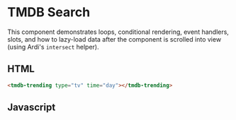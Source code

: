# TMDB Search

This component demonstrates loops, conditional rendering, event handlers, slots, and how to lazy-load data after the component is scrolled into view (using Ardi's `intersect` helper).

<tmdb-trending style="width: 100%"></tmdb-trending>

## HTML

```html
<tmdb-trending type="tv" time="day"></tmdb-trending>
```

## Javascript

[](../components/tmdb.js ':include')
